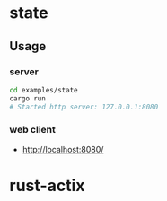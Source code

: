 # state

## Usage

### server

```bash
cd examples/state
cargo run
# Started http server: 127.0.0.1:8080
```

### web client

- [http://localhost:8080/](http://localhost:8080/)
# rust-actix
